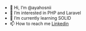 - 👋 Hi, I’m @ayahosnii
- 👀 I’m interested in PHP and Laravel
- 🌱 I’m currently learning SOLID
- 📫 How to reach me [Linkedin](https://www.linkedin.com/in/ayahosny/)

<!---
ayahosnii/ayahosnii is a ✨ special ✨ repository because its `README.md` (this file) appears on your GitHub profile.
You can click the Preview link to take a look at your changes.
--->
